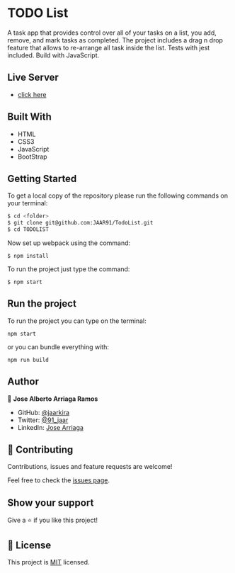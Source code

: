 # TODO List

A task app that provides control over all of your tasks on a list, you add, remove, and mark tasks as completed. The project includes a drag n drop feature that allows to re-arrange all task inside the list. Tests with jest included. Build with JavaScript.

## Live Server
- [click here](https://jaar91.github.io/TodoList/)

## Built With

- HTML
- CSS3
- JavaScript
- BootStrap

## Getting Started

To get a local copy of the repository please run the following commands on your terminal:

```bash
$ cd <folder>
$ git clone git@github.com:JAAR91/TodoList.git
$ cd TODOLIST
```

Now set up webpack using the command:
```
$ npm install
```

To run the project just type the command:
```
$ npm start
```

## Run the project
To run the project you can type on the terminal:
```
npm start
```
or you can bundle everything with:
```
npm run build
```

## Author

👤  **Jose Alberto Arriaga Ramos**

- GitHub: [@jaarkira](https://github.com/jaarkira )
- Twitter: [@91_jaar](https://twitter.com/91_jaar )
- LinkedIn: [Jose Arriaga](https://www.linkedin.com/in/jaar/)


## 🤝 Contributing

Contributions, issues and feature requests are welcome!

Feel free to check the [issues page](https://github.com/JAAR91/weatherapp/issues).

## Show your support

Give a ⭐️ if you like this project!

## 📝 License

This project is [MIT](./MIT.md) licensed.